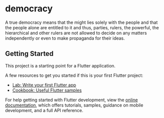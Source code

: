 # democracy

A true democracy means that the might lies solely with the people and that the people alone are entitled to it and thus, parties, rulers, the powerful, the hierarchical and other rulers are not allowed to decide on any matters independently or even to make propaganda for their ideas.

## Getting Started

This project is a starting point for a Flutter application.

A few resources to get you started if this is your first Flutter project:

- [Lab: Write your first Flutter app](https://docs.flutter.dev/get-started/codelab)
- [Cookbook: Useful Flutter samples](https://docs.flutter.dev/cookbook)

For help getting started with Flutter development, view the
[online documentation](https://docs.flutter.dev/), which offers tutorials,
samples, guidance on mobile development, and a full API reference.
